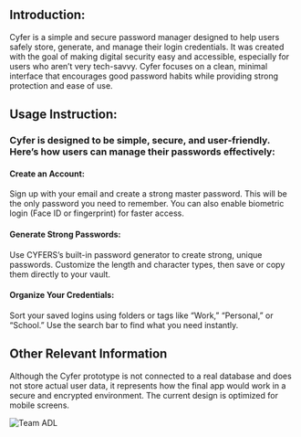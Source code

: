 <b><h2>Introduction:</h2></b>

Cyfer is a simple and secure password manager designed to help users safely store, generate, and manage their login credentials. 
It was created with the goal of making digital security easy and accessible, especially for users who aren’t very tech-savvy. 
Cyfer focuses on a clean, minimal interface that encourages good password habits while providing strong protection and ease of use.

<b><h2>Usage Instruction:</h2></b>

<b><h3>Cyfer is designed to be simple, secure, and user-friendly. Here’s how users can manage their passwords effectively:</b></h3>

<b><h4>Create an Account:</b></h4> Sign up with your email and create a strong master password. This will be the only password you need to remember. You can also enable biometric login (Face ID or fingerprint) for faster access.

<b><h4>Generate Strong Passwords:</b></h4> Use CYFERS’s built-in password generator to create strong, unique passwords. Customize the length and character types, then save or copy them directly to your vault.

<b><h4>Organize Your Credentials:</b></h4> Sort your saved logins using folders or tags like “Work,” “Personal,” or “School.” Use the search bar to find what you need instantly.



<b><h2>Other Relevant Information</h2></b>

Although the Cyfer prototype is not connected to a real database and does not store actual user data, it represents how the final app would work in a secure and encrypted environment.
The current design is optimized for mobile screens.

![Team ADL](TeamADL.png)
